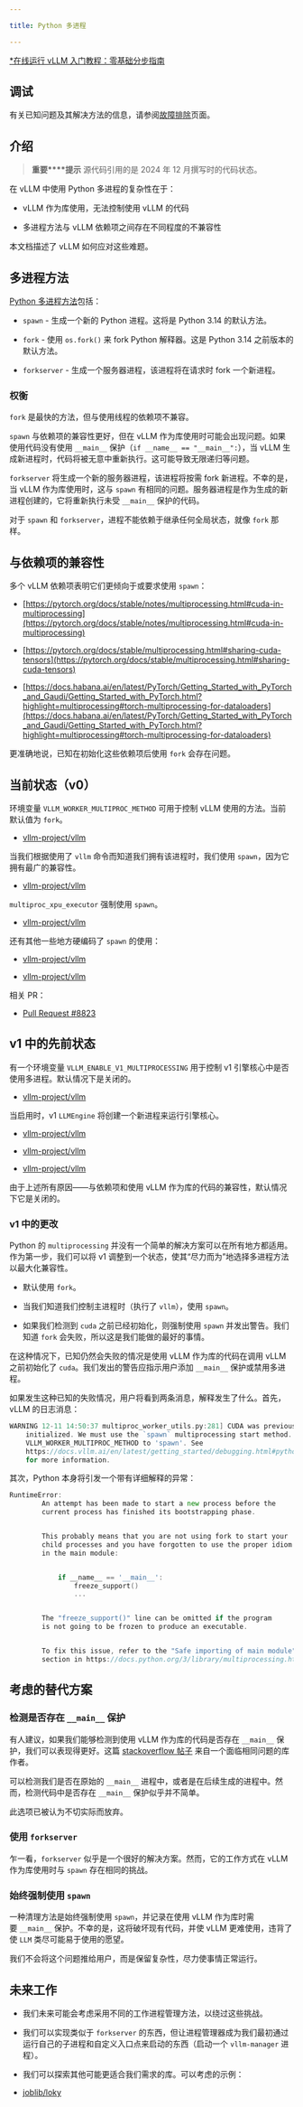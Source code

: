 ```yaml
---

title: Python 多进程

---
```



[*在线运行 vLLM 入门教程：零基础分步指南](https://openbayes.com/console/public/tutorials/rXxb5fZFr29?utm_source=vLLM-CNdoc&utm_medium=vLLM-CNdoc-V1&utm_campaign=vLLM-CNdoc-V1-25ap)


## 调试

有关已知问题及其解决方法的信息，请参阅[故障排除](https://docs.vllm.ai/en/latest/getting_started/troubleshooting.html#troubleshooting-python-multiprocessing)页面。


## 介绍

>**重要****提示**
>源代码引用的是 2024 年 12 月撰写时的代码状态。

在 vLLM 中使用 Python 多进程的复杂性在于：

* vLLM 作为库使用，无法控制使用 vLLM 的代码

* 多进程方法与 vLLM 依赖项之间存在不同程度的不兼容性

本文档描述了 vLLM 如何应对这些难题。


## 多进程方法

[Python 多进程方法](https://docs.python.org/3/library/multiprocessing.html#contexts-and-start-methods)包括：

* `spawn` - 生成一个新的 Python 进程。这将是 Python 3.14 的默认方法。

* `fork` - 使用 `os.fork()` 来 fork Python 解释器。这是 Python 3.14 之前版本的默认方法。

* `forkserver` - 生成一个服务器进程，该进程将在请求时 fork 一个新进程。


### 权衡

`fork` 是最快的方法，但与使用线程的依赖项不兼容。


`spawn` 与依赖项的兼容性更好，但在 vLLM 作为库使用时可能会出现问题。如果使用代码没有使用 `__main__` 保护（`if __name__ == "__main__":`），当 vLLM 生成新进程时，代码将被无意中重新执行。这可能导致无限递归等问题。


`forkserver` 将生成一个新的服务器进程，该进程将按需 fork 新进程。不幸的是，当 vLLM 作为库使用时，这与 `spawn` 有相同的问题。服务器进程是作为生成的新进程创建的，它将重新执行未受 `__main__` 保护的代码。


对于 `spawn` 和 `forkserver`，进程不能依赖于继承任何全局状态，就像 `fork` 那样。



## 与依赖项的兼容性

多个 vLLM 依赖项表明它们更倾向于或要求使用 `spawn`：

* [https://pytorch.org/docs/stable/notes/multiprocessing.html#cuda-in-multiprocessing](https://pytorch.org/docs/stable/notes/multiprocessing.html#cuda-in-multiprocessing)

* [https://pytorch.org/docs/stable/multiprocessing.html#sharing-cuda-tensors](https://pytorch.org/docs/stable/multiprocessing.html#sharing-cuda-tensors)

* [https://docs.habana.ai/en/latest/PyTorch/Getting_Started_with_PyTorch_and_Gaudi/Getting_Started_with_PyTorch.html?highlight=multiprocessing#torch-multiprocessing-for-dataloaders](https://docs.habana.ai/en/latest/PyTorch/Getting_Started_with_PyTorch_and_Gaudi/Getting_Started_with_PyTorch.html?highlight=multiprocessing#torch-multiprocessing-for-dataloaders)


更准确地说，已知在初始化这些依赖项后使用 `fork` 会存在问题。



## 当前状态（v0）

环境变量 `VLLM_WORKER_MULTIPROC_METHOD` 可用于控制 vLLM 使用的方法。当前默认值为 `fork`。

* [vllm-project/vllm](https://github.com/vllm-project/vllm/blob/d05f88679bedd73939251a17c3d785a354b2946c/vllm/envs.py#L339-L342)

当我们根据使用了 `vllm` 命令而知道我们拥有该进程时，我们使用 `spawn`，因为它拥有最广的兼容性。

* [vllm-project/vllm](https://github.com/vllm-project/vllm/blob/d05f88679bedd73939251a17c3d785a354b2946c/vllm/scripts.py#L123-L140)

`multiproc_xpu_executor` 强制使用 `spawn`。

* [vllm-project/vllm](https://github.com/vllm-project/vllm/blob/d05f88679bedd73939251a17c3d785a354b2946c/vllm/executor/multiproc_xpu_executor.py#L14-L18)


还有其他一些地方硬编码了 `spawn` 的使用：

* [vllm-project/vllm](https://github.com/vllm-project/vllm/blob/d05f88679bedd73939251a17c3d785a354b2946c/vllm/distributed/device_communicators/custom_all_reduce_utils.py#L135)

* [vllm-project/vllm](https://github.com/vllm-project/vllm/blob/d05f88679bedd73939251a17c3d785a354b2946c/vllm/entrypoints/openai/api_server.py#L184)


相关 PR：

* [Pull Request #8823](https://github.com/vllm-project/vllm/pull/8823#)



## v1 中的先前状态

有一个环境变量 `VLLM_ENABLE_V1_MULTIPROCESSING` 用于控制 v1 引擎核心中是否使用多进程。默认情况下是关闭的。

* [vllm-project/vllm](https://github.com/vllm-project/vllm/blob/d05f88679bedd73939251a17c3d785a354b2946c/vllm/envs.py#L452-L454)


当启用时，v1 `LLMEngine` 将创建一个新进程来运行引擎核心。

* [vllm-project/vllm](https://github.com/vllm-project/vllm/blob/d05f88679bedd73939251a17c3d785a354b2946c/vllm/v1/engine/llm_engine.py#L93-L95)

* [vllm-project/vllm](https://github.com/vllm-project/vllm/blob/d05f88679bedd73939251a17c3d785a354b2946c/vllm/v1/engine/llm_engine.py#L70-L77)

* [vllm-project/vllm](https://github.com/vllm-project/vllm/blob/d05f88679bedd73939251a17c3d785a354b2946c/vllm/v1/engine/core_client.py#L44-L45)


由于上述所有原因——与依赖项和使用 vLLM 作为库的代码的兼容性，默认情况下它是关闭的。



### v1 中的更改

Python 的 `multiprocessing` 并没有一个简单的解决方案可以在所有地方都适用。作为第一步，我们可以将 v1 调整到一个状态，使其“尽力而为”地选择多进程方法以最大化兼容性。

* 默认使用 `fork`。

* 当我们知道我们控制主进程时（执行了 `vllm`），使用 `spawn`。

* 如果我们检测到 `cuda` 之前已经初始化，则强制使用 `spawn` 并发出警告。我们知道 `fork` 会失败，所以这是我们能做的最好的事情。


在这种情况下，已知仍然会失败的情况是使用 vLLM 作为库的代码在调用 vLLM 之前初始化了 `cuda`。我们发出的警告应指示用户添加 `__main__` 保护或禁用多进程。


如果发生这种已知的失败情况，用户将看到两条消息，解释发生了什么。首先，vLLM 的日志消息：

```go
WARNING 12-11 14:50:37 multiproc_worker_utils.py:281] CUDA was previously
    initialized. We must use the `spawn` multiprocessing start method. Setting
    VLLM_WORKER_MULTIPROC_METHOD to 'spawn'. See
    https://docs.vllm.ai/en/latest/getting_started/debugging.html#python-multiprocessing
    for more information.
```


其次，Python 本身将引发一个带有详细解释的异常：

```go
RuntimeError:
        An attempt has been made to start a new process before the
        current process has finished its bootstrapping phase.


        This probably means that you are not using fork to start your
        child processes and you have forgotten to use the proper idiom
        in the main module:


            if __name__ == '__main__':
                freeze_support()
                ...


        The "freeze_support()" line can be omitted if the program
        is not going to be frozen to produce an executable.


        To fix this issue, refer to the "Safe importing of main module"
        section in https://docs.python.org/3/library/multiprocessing.html
```


## 考虑的替代方案

### 检测是否存在 `__main__` 保护


有人建议，如果我们能够检测到使用 vLLM 作为库的代码是否存在 `__main__` 保护，我们可以表现得更好。这篇 [stackoverflow 帖子](https://stackoverflow.com/questions/77220442/multiprocessing-pool-in-a-python-class-without-name-main-guard) 来自一个面临相同问题的库作者。


可以检测我们是否在原始的 `__main__` 进程中，或者是在后续生成的进程中。然而，检测代码中是否存在 `__main__` 保护似乎并不简单。


此选项已被认为不切实际而放弃。



### 使用 `forkserver`

乍一看，`forkserver` 似乎是一个很好的解决方案。然而，它的工作方式在 vLLM 作为库使用时与 `spawn` 存在相同的挑战。



### 始终强制使用 `spawn`

一种清理方法是始终强制使用 `spawn`，并记录在使用 vLLM 作为库时需要 `__main__` 保护。不幸的是，这将破坏现有代码，并使 vLLM 更难使用，违背了使 `LLM` 类尽可能易于使用的愿望。


我们不会将这个问题推给用户，而是保留复杂性，尽力使事情正常运行。



## 未来工作

* 我们未来可能会考虑采用不同的工作进程管理方法，以绕过这些挑战。

* 我们可以实现类似于 `forkserver` 的东西，但让进程管理器成为我们最初通过运行自己的子进程和自定义入口点来启动的东西（启动一个 `vllm-manager` 进程）。

* 我们可以探索其他可能更适合我们需求的库。可以考虑的示例：

* [joblib/loky](https://github.com/joblib/loky)



